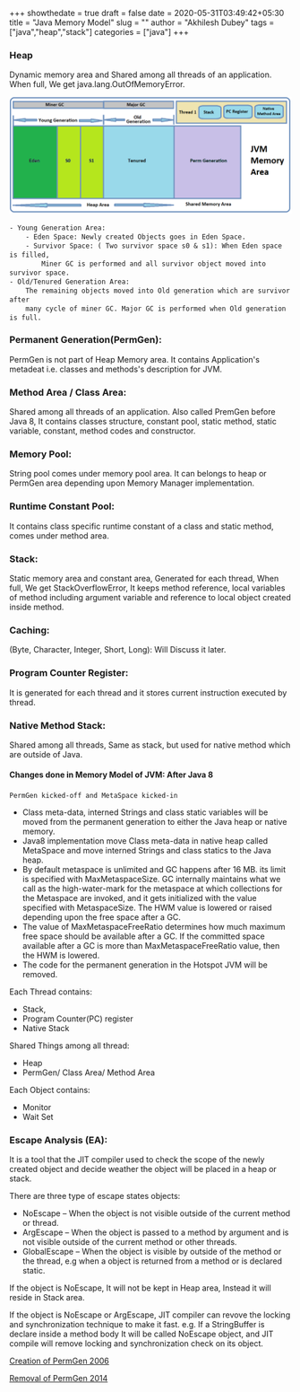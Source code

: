 +++ 
showthedate = true
draft = false
date = 2020-05-31T03:49:42+05:30
title = "Java Memory Model"
slug = "" 
author = "Akhilesh Dubey"
tags = ["java","heap","stack"]
categories = ["java"]
+++

### Heap
Dynamic memory area and Shared among all threads of an application. When full, We get java.lang.OutOfMemoryError.

![JVM Memory Model](/jvm_memory.png)

    - Young Generation Area:
        - Eden Space: Newly created Objects goes in Eden Space.
        - Survivor Space: ( Two survivor space s0 & s1): When Eden space is filled, 
            Miner GC is performed and all survivor object moved into survivor space.
    - Old/Tenured Generation Area: 
        The remaining objects moved into Old generation which are survivor after 
        many cycle of miner GC. Major GC is performed when Old generation is full.

### Permanent Generation(PermGen):
PermGen is not part of Heap Memory area. It contains Application's metadeat i.e. classes and methods's description for JVM.

### Method Area / Class Area:
Shared among all threads of an application. Also called PremGen before Java 8, It contains classes structure, constant pool, static method, static variable, constant, method codes and constructor.
### Memory Pool: 
String pool comes under memory pool area. It can belongs to heap or PermGen area depending upon Memory Manager implementation.
### Runtime Constant Pool: 
It contains class specific runtime constant of a class and static method, comes under method area.
### Stack: 
Static memory area and constant area, Generated for each thread, When full, We get StackOverflowError, It keeps method reference, local variables of method including argument variable and reference to local object created inside method.
### Caching: 
(Byte, Character, Integer, Short, Long): Will Discuss it later.
### Program Counter Register: 
It is generated for each thread and it stores current instruction executed by thread.
### Native Method Stack:
Shared among all threads, Same as stack, but used for native method which are outside of Java.
#### Changes done in Memory Model of JVM: After Java 8
` PermGen kicked-off and MetaSpace kicked-in `

- Class meta-data, interned Strings and class static variables will be moved from the permanent generation to either the Java heap or native memory.
- Java8 implementation move Class meta-data in native heap called MetaSpace and move interned Strings and class statics to the Java heap.
- By default metaspace is unlimited and GC happens after 16 MB. its limit is specified with MaxMetaspaceSize. GC internally maintains what we call as the high-water-mark for the metaspace at which collections for the Metaspace are invoked, and it gets initialized with the value specified with MetaspaceSize. The HWM value is lowered or raised depending upon the free space after a GC.
- The value of MaxMetaspaceFreeRatio determines how much maximum free space should be available after a GC. If the committed space available after a GC is more than MaxMetaspaceFreeRatio value, then the HWM is lowered.
- The code for the permanent generation in the Hotspot JVM will be removed.

Each Thread contains:
- Stack,
- Program Counter(PC) register
- Native Stack

Shared Things among all thread:
- Heap
- PermGen/ Class Area/ Method Area

Each Object contains:
- Monitor
- Wait Set

### Escape Analysis (EA): 
It is a tool that the JIT compiler used to check the scope of the newly created object and decide weather the object will be placed in a heap or stack.

There are three type of escape states objects:

- NoEscape – When the object is not visible outside of the current method or thread.
- ArgEscape – When the object is passed to a method by argument and is not visible outside of the current method or other threads.
- GlobalEscape – When the object is visible by outside of the method or the thread, e.g when a object is returned from a method or is declared static.

If the object is NoEscape, It will not be kept in Heap area, Instead it will reside in Stack area.

If the object is NoEscape or ArgEscape, JIT compiler can revove the locking and synchronization technique to make it fast.
 e.g. If a StringBuffer is declare inside a method body It will be called NoEscape object, and JIT compile will remove locking and synchronization check on its object.

[Creation of PermGen 2006](https://blogs.oracle.com/jonthecollector/presenting-the-permanent-generation)

[Removal of PermGen 2014](https://blogs.oracle.com/poonam/about-g1-garbage-collector,-permanent-generation-and-metaspace)
